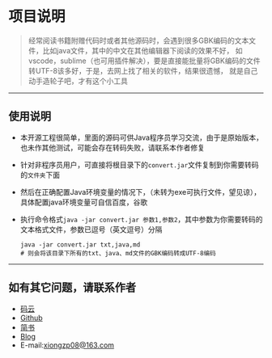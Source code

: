 # 项目说明
> 经常阅读书籍附赠代码时或者其他源码时，会遇到很多GBK编码的文本文件，比如java文件，其中的中文在其他编辑器下阅读的效果不好，
如vscode，sublime（也可用插件解决），要是直接能批量将GBK编码的文件转UTF-8该多好，于是，去网上找了相关的软件，结果很遗憾，
就是自己动手造轮子吧，才有这个小工具

---

## 使用说明
- 本开源工程很简单，里面的源码可供Java程序员学习交流，由于是原始版本，也未作其他测试，可能会存在转码失败，请联系本作者修复

- 针对非程序员用户，可直接将根目录下的`convert.jar`文件复制到你需要转码的`文件夹`下面
- 然后在正确配置Java环境变量的情况下，（未转为exe可执行文件，望见谅），具体配置java环境变量可自信百度，谷歌
- 执行命令格式`java -jar convert.jar 参数1,参数2`，其中参数为你需要转码的文本格式文件，参数已逗号（英文逗号）分隔

  ```shell
  java -jar convert.jar txt,java,md
  # 则会将该目录下所有的txt、java、md文件的GBK编码转成UTF-8编码
  ```


---
## 如有其它问题，请联系作者
- [码云](www.gitee.com/val1ant)
- [Github](www.github.com/val1antx)
- [简书](https://www.jianshu.com/p/babd15f88d4a)
- [Blog](www.val1ant.xin)
- E-mail:xiongzp08@163.com

